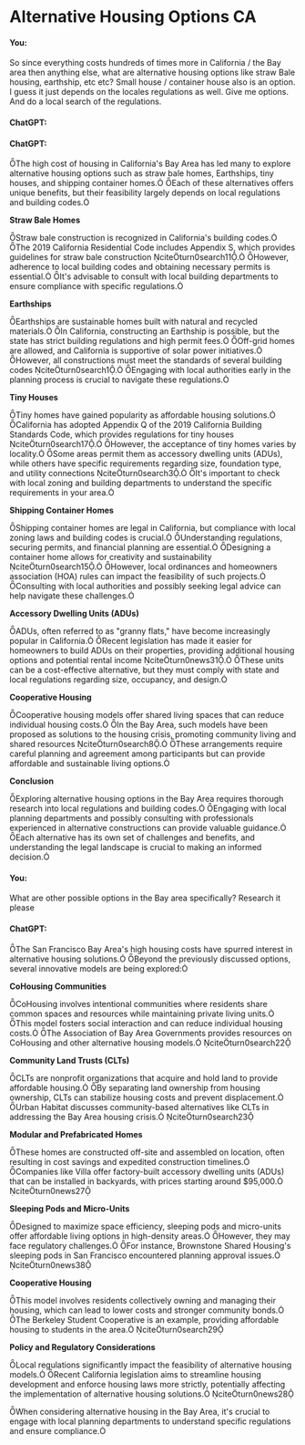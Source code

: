 # Alternative Housing Options CA

#### You:
So since everything costs hundreds of times more in California / the Bay area then anything else, what are alternative housing options like straw Bale housing, earthship, etc etc? Small house / container house also is an option. I guess it just depends on the locales regulations as well. Give me options. And do a local search of the regulations. 

#### ChatGPT:


#### ChatGPT:
The high cost of housing in California's Bay Area has led many to explore alternative housing options such as straw bale homes, Earthships, tiny houses, and shipping container homes. Each of these alternatives offers unique benefits, but their feasibility largely depends on local regulations and building codes.

**Straw Bale Homes**

Straw bale construction is recognized in California's building codes. The 2019 California Residential Code includes Appendix S, which provides guidelines for straw bale construction citeturn0search11. However, adherence to local building codes and obtaining necessary permits is essential. It's advisable to consult with local building departments to ensure compliance with specific regulations.

**Earthships**

Earthships are sustainable homes built with natural and recycled materials. In California, constructing an Earthship is possible, but the state has strict building regulations and high permit fees. Off-grid homes are allowed, and California is supportive of solar power initiatives. However, all constructions must meet the standards of several building codes citeturn0search1. Engaging with local authorities early in the planning process is crucial to navigate these regulations.

**Tiny Houses**

Tiny homes have gained popularity as affordable housing solutions. California has adopted Appendix Q of the 2019 California Building Standards Code, which provides regulations for tiny houses citeturn0search17. However, the acceptance of tiny homes varies by locality. Some areas permit them as accessory dwelling units (ADUs), while others have specific requirements regarding size, foundation type, and utility connections citeturn0search3. It's important to check with local zoning and building departments to understand the specific requirements in your area.

**Shipping Container Homes**

Shipping container homes are legal in California, but compliance with local zoning laws and building codes is crucial. Understanding regulations, securing permits, and financial planning are essential. Designing a container home allows for creativity and sustainability citeturn0search15. However, local ordinances and homeowners association (HOA) rules can impact the feasibility of such projects. Consulting with local authorities and possibly seeking legal advice can help navigate these challenges.

**Accessory Dwelling Units (ADUs)**

ADUs, often referred to as "granny flats," have become increasingly popular in California. Recent legislation has made it easier for homeowners to build ADUs on their properties, providing additional housing options and potential rental income citeturn0news31. These units can be a cost-effective alternative, but they must comply with state and local regulations regarding size, occupancy, and design.

**Cooperative Housing**

Cooperative housing models offer shared living spaces that can reduce individual housing costs. In the Bay Area, such models have been proposed as solutions to the housing crisis, promoting community living and shared resources citeturn0search8. These arrangements require careful planning and agreement among participants but can provide affordable and sustainable living options.

**Conclusion**

Exploring alternative housing options in the Bay Area requires thorough research into local regulations and building codes. Engaging with local planning departments and possibly consulting with professionals experienced in alternative constructions can provide valuable guidance. Each alternative has its own set of challenges and benefits, and understanding the legal landscape is crucial to making an informed decision.


#### You:
What are other possible options in the Bay area specifically? Research it please

#### ChatGPT:
The San Francisco Bay Area's high housing costs have spurred interest in alternative housing solutions. Beyond the previously discussed options, several innovative models are being explored:

**CoHousing Communities**

CoHousing involves intentional communities where residents share common spaces and resources while maintaining private living units. This model fosters social interaction and can reduce individual housing costs. The Association of Bay Area Governments provides resources on CoHousing and other alternative housing models. citeturn0search22

**Community Land Trusts (CLTs)**

CLTs are nonprofit organizations that acquire and hold land to provide affordable housing. By separating land ownership from housing ownership, CLTs can stabilize housing costs and prevent displacement. Urban Habitat discusses community-based alternatives like CLTs in addressing the Bay Area housing crisis. citeturn0search23

**Modular and Prefabricated Homes**

These homes are constructed off-site and assembled on location, often resulting in cost savings and expedited construction timelines. Companies like Villa offer factory-built accessory dwelling units (ADUs) that can be installed in backyards, with prices starting around $95,000. citeturn0news27

**Sleeping Pods and Micro-Units**

Designed to maximize space efficiency, sleeping pods and micro-units offer affordable living options in high-density areas. However, they may face regulatory challenges. For instance, Brownstone Shared Housing's sleeping pods in San Francisco encountered planning approval issues. citeturn0news38

**Cooperative Housing**

This model involves residents collectively owning and managing their housing, which can lead to lower costs and stronger community bonds. The Berkeley Student Cooperative is an example, providing affordable housing to students in the area. citeturn0search29

**Policy and Regulatory Considerations**

Local regulations significantly impact the feasibility of alternative housing models. Recent California legislation aims to streamline housing development and enforce housing laws more strictly, potentially affecting the implementation of alternative housing solutions. citeturn0news28

When considering alternative housing in the Bay Area, it's crucial to engage with local planning departments to understand specific regulations and ensure compliance.
